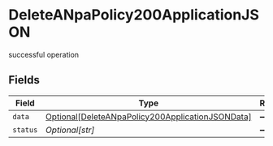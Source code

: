 # DeleteANpaPolicy200ApplicationJSON

successful operation


## Fields

| Field                                                                                                                 | Type                                                                                                                  | Required                                                                                                              | Description                                                                                                           | Example                                                                                                               |
| --------------------------------------------------------------------------------------------------------------------- | --------------------------------------------------------------------------------------------------------------------- | --------------------------------------------------------------------------------------------------------------------- | --------------------------------------------------------------------------------------------------------------------- | --------------------------------------------------------------------------------------------------------------------- |
| `data`                                                                                                                | [Optional[DeleteANpaPolicy200ApplicationJSONData]](../../models/operations/deleteanpapolicy200applicationjsondata.md) | :heavy_minus_sign:                                                                                                    | N/A                                                                                                                   |                                                                                                                       |
| `status`                                                                                                              | *Optional[str]*                                                                                                       | :heavy_minus_sign:                                                                                                    | N/A                                                                                                                   | error                                                                                                                 |